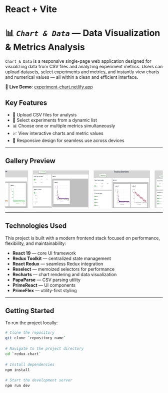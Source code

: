 # React + Vite

# 📊 _`Chart & Data`_ — Data Visualization & Metrics Analysis

`Chart & Data` is a responsive single-page web application designed for visualizing data from CSV files and analyzing experiment metrics. Users can upload datasets, select experiments and metrics, and instantly view charts and numerical values — all within a clean and efficient interface.

🔗 **Live Demo**: [experiment-chart.netlify.app](https://experiment-chart.netlify.app)

## Key Features

- 📂 Upload CSV files for analysis
- 🧪 Select experiments from a dynamic list
- 📊 Choose one or multiple metrics simultaneously
- 📈 View interactive charts and metric values
- 📱 Responsive design for seamless use across devices

---

## Gallery Preview

<div style="display: flex; justify-content: center; gap: 15px; flex-wrap: nowrap; overflow-x: auto;">
  <img src="./src/assets/screen/photo-1.jpg" width="180px" height="120px" alt="photo-1"/>
  <img src="./src/assets/screen/photo-2.jpg" width="180px" height="120px" alt="photo-2"/>
  <img src="./src/assets/screen/photo-3.jpg" width="180px" height="120px" alt="photo-3"/>
  <img src="./src/assets/screen/photo-4.jpg" width="180px" height="120px" alt="photo-4"/>
  <img src="./src/assets/screen/photo-5.jpg" width="180px" height="120px" alt="photo-5"/>
  <img src="./src/assets/screen/photo-6.jpg" width="180px" height="120px" alt="photo-6"/>
</div>

---

## Technologies Used

This project is built with a modern frontend stack focused on performance, flexibility, and maintainability:

- **React 19** — core UI framework
- **Redux Toolkit** — centralized state management
- **React Redux** — seamless Redux integration
- **Reselect** — memoized selectors for performance
- **Recharts** — chart rendering and data visualization
- **PapaParse** — CSV parsing utility
- **PrimeReact** — UI components
- **PrimeFlex** — utility-first styling

---

## Getting Started

To run the project locally:

```bash
# Clone the repository
git clone `repository name`

# Navigate to the project directory
cd `redux-chart`

# Install dependencies
npm install

# Start the development server
npm run dev
```
